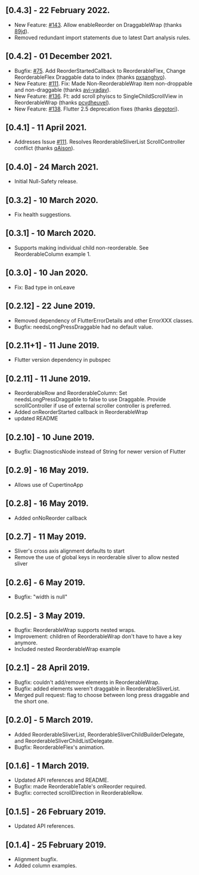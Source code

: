## [0.4.3] - 22 February 2022.
* New Feature: [#143](https://github.com/hanshengchiu/reorderables/pull/143). Allow enableReorder on DraggableWrap
  (thanks [89jd](https://github.com/89jd)).
* Removed redundant import statements due to latest Dart analysis rules.  

## [0.4.2] - 01 December 2021.
* Bugfix: [#75](https://github.com/hanshengchiu/reorderables/issues/75). Add ReorderStartedCallback to ReorderableFlex, Change ReorderableFlex Draggable data to index
  (thanks [pxsanghyo](https://github.com/pxsanghyo)).
* New Feature: [#111](https://github.com/hanshengchiu/reorderables/pull/121). Fix: Made Non-ReorderableWrap item non-droppable and non-draggable
  (thanks [avi-yadav](https://github.com/avi-yadav)).
* New Feature: [#136](https://github.com/hanshengchiu/reorderables/pull/136). Ft: add scroll phyiscs to SingleChildScrollView in ReorderableWrap
  (thanks [pcvdheuvel](https://github.com/pcvdheuvel)).
* New Feature: [#138](https://github.com/hanshengchiu/reorderables/pull/138). Flutter 2.5 deprecation fixes
  (thanks [diegotori](https://github.com/diegotori)).
  
## [0.4.1] - 11 April 2021.
* Addresses Issue [#111](https://github.com/hanshengchiu/reorderables/issues/111). Resolves ReorderableSliverList ScrollController conflict (thanks [qAison](https://github.com/qAison)).

## [0.4.0] - 24 March 2021.

* Initial Null-Safety release.

## [0.3.2] - 10 March 2020.
* Fix health suggestions.

## [0.3.1] - 10 March 2020.
* Supports making individual child non-reorderable. See ReorderableColumn example 1.

## [0.3.0] - 10 Jan 2020.
* Fix: Bad type in onLeave

## [0.2.12] - 22 June 2019.
* Removed dependency of FlutterErrorDetails and other ErrorXXX classes.
* Bugfix: needsLongPressDraggable had no default value.

## [0.2.11+1] - 11 June 2019.
* Flutter version dependency in pubspec

## [0.2.11] - 11 June 2019.

* ReorderableRow and ReorderableColumn:
Set needsLongPressDraggable to false to use Draggable.
Provide scrollController if use of external scroller controller is preferred.
* Added onReorderStarted callback in ReorderableWrap
* updated README

## [0.2.10] - 10 June 2019.

* Bugfix: DiagnosticsNode instead of String for newer version of Flutter

## [0.2.9] - 16 May 2019.

* Allows use of CupertinoApp

## [0.2.8] - 16 May 2019.

* Added onNoReorder callback

## [0.2.7] - 11 May 2019.

* Sliver's cross axis alignment defaults to start
* Remove the use of global keys in reorderable sliver to allow nested sliver

## [0.2.6] - 6 May 2019.

* Bugfix: "width is null"

## [0.2.5] - 3 May 2019.

* Bugfix: ReorderableWrap supports nested wraps.
* Improvement: children of ReorderableWrap don't have to have a key anymore.
* Included nested ReorderableWrap example

## [0.2.1] - 28 April 2019.

* Bugfix: couldn't add/remove elements in ReorderableWrap.
* Bugfix: added elements weren't draggable in ReorderableSliverList.
* Merged pull request: flag to choose between long press draggable and the short one.

## [0.2.0] - 5 March 2019.

* Added ReorderableSliverList, ReorderableSliverChildBuilderDelegate, and ReorderableSliverChildListDelegate.
* Bugfix: ReorderableFlex's animation.

## [0.1.6] - 1 March 2019.

* Updated API references and README.
* Bugfix: made ReorderableTable's onReorder required.
* Bugfix: corrected scrollDirection in ReorderableRow.

## [0.1.5] - 26 February 2019.

* Updated API references.

## [0.1.4] - 25 February 2019.

* Alignment bugfix.
* Added column examples.
